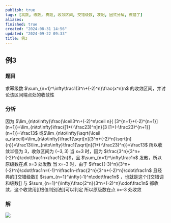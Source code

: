```yaml
---
publish: true
tags: [高数, 级数, 真题, 收敛区间, 交错级数, 凑配, 因式分解, 做错了]
aliases: 
finished: true
created: "2024-08-31 14:56"
updated: "2024-09-22 09:33"
title: 例3
---
```

## 例3 
### 题目 
求幂级数 $\sum_{n=1}^\infty\frac1{3^n+(-2)^n}\frac{x^n}n$ 的收敛区间，并讨论该区间端点处的收敛性
### 分析
因为
$\lim_{n\to\infty}\frac{\lceil3^n+(-2)^n\rceil n}{ [3^{n+1}+(-2)^{n+1}](n+1)}=\lim_{n\to\infty}\frac{[1+(-\frac23)^n]n}{3 [1+(-\frac23)^{n+1}](n+1)}=\frac13$
或$\lim_{n\to\infty}\sqrt{\lceil a_n\rceil}=\lim_{n\to\infty}\frac1{\sqrt[n]{3^n+(-2)^n}\sqrt[n]{n}}=\frac13\lim_{n\to\infty}\frac1{\sqrt[n]{1+(-\frac23)^n}}=\frac13$
所以收敛半径为 3，收敛区间为 $(-3,3)$
当 x=3 时，因为 $\frac{3^n}{3^n+(-2)^n}\cdot\frac1n>\frac1{2n}$，且 $\sum_{n=1}^\infty\frac1n$ 发散，所以原级数在点 x=3 处发散
当 x=-3 时，由于 $\frac{(-3)^n}{3^n+(-2)^n}\cdot\frac1n=(-1)^n\frac1n-\frac{2^n}{3^n+(-2)^n}\cdot\frac1n$
且经典的[[交错级数]] $\sum_{n=1}^\infty(-1)^n\cdot\frac1n$ ，也就是这个[[交错调和级数]]
与 $\sum_{n=1}^{\infty}\frac{2^n}{3^n+(-2)^n}\cdot\frac1n$ 都收敛，这个收敛用[[根值判别法]]可以判定
所以原级数在点 x=-3 处收敛
### 解
![](https://img.hwenyi.tech/202405201102927.webp)